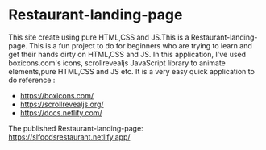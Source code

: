 # Restaurant-landing-page

This site create using pure HTML,CSS and JS.This is a Restaurant-landing-page. This is a fun project to do for beginners who are trying to learn and get their hands dirty on HTML,CSS and JS.
In this application, I've used boxicons.com's icons, scrollrevealjs JavaScript library to animate elements,pure HTML,CSS and JS etc. It is a very easy quick application to do
reference :
 + https://boxicons.com/
 + https://scrollrevealjs.org/
 + https://docs.netlify.com/


The published Restaurant-landing-page: https://slfoodsrestaurant.netlify.app/

